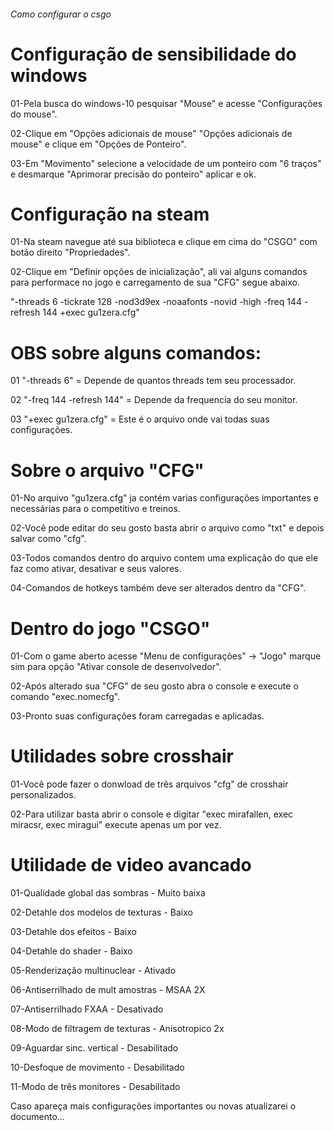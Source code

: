 ######                                        Como configurar o csgo


# Configuração de sensibilidade do windows
01-Pela busca do windows-10 pesquisar "Mouse" e acesse "Configurações do mouse".

02-Clique em "Opções adicionais de mouse" "Opções adicionais de mouse" e clique em "Opções de Ponteiro".

03-Em "Movimento" selecione a velocidade de um ponteiro com "6 traços" e desmarque "Aprimorar precisão do ponteiro" aplicar e ok.


# Configuração na steam
01-Na steam navegue até sua biblioteca e clique em cima do "CSGO" com botão direito "Propriedades".

02-Clique em "Definir opções de inicialização", ali vai alguns comandos para performace no jogo e carregamento de sua "CFG" segue           abaixo.

  "-threads 6 -tickrate 128 -nod3d9ex -noaafonts -novid -high -freq 144 -refresh 144 +exec gu1zera.cfg"
  
  # OBS sobre alguns comandos:
  01 "-threads 6" = Depende de quantos threads tem seu processador.
  
  02 "-freq 144 -refresh 144" = Depende da frequencia do seu monitor.
  
  03 "+exec gu1zera.cfg" = Este é o arquivo onde vai todas suas configurações.
    

# Sobre o arquivo "CFG"
01-No arquivo "gu1zera.cfg" ja contém varias configurações importantes e necessárias para o competitivo e treinos.

02-Você pode editar do seu gosto basta abrir o arquivo como "txt" e depois salvar como "cfg".

03-Todos comandos dentro do arquivo contem uma explicação do que ele faz como ativar, desativar e seus valores.

04-Comandos de hotkeys também deve ser alterados dentro da "CFG".


# Dentro do jogo "CSGO"
01-Com o game aberto acesse "Menu de configurações" -> "Jogo" marque sim para opção "Ativar console de desenvolvedor".

02-Após alterado sua "CFG" de seu gosto abra o console e execute o comando "exec.nomecfg".

03-Pronto suas configurações foram carregadas e aplicadas.


# Utilidades sobre crosshair
01-Você pode fazer o donwload de três arquivos "cfg" de crosshair personalizados.

02-Para utilizar basta abrir o console e digitar "exec mirafallen, exec miracsr, exec miragui" execute apenas um por vez.


# Utilidade de video avancado
01-Qualidade global das sombras - Muito baixa

02-Detahle dos modelos de texturas - Baixo

03-Detahle dos efeitos - Baixo

04-Detahle do shader - Baixo

05-Renderização multinuclear - Ativado

06-Antiserrilhado  de mult amostras - MSAA 2X

07-Antiserrilhado FXAA - Desativado

08-Modo de filtragem de texturas - Anisotropico 2x

09-Aguardar sinc. vertical - Desabilitado

10-Desfoque de movimento - Desabilitado

11-Modo de três monitores - Desabilitado


Caso apareça mais configurações importantes ou novas atualizarei o documento...
